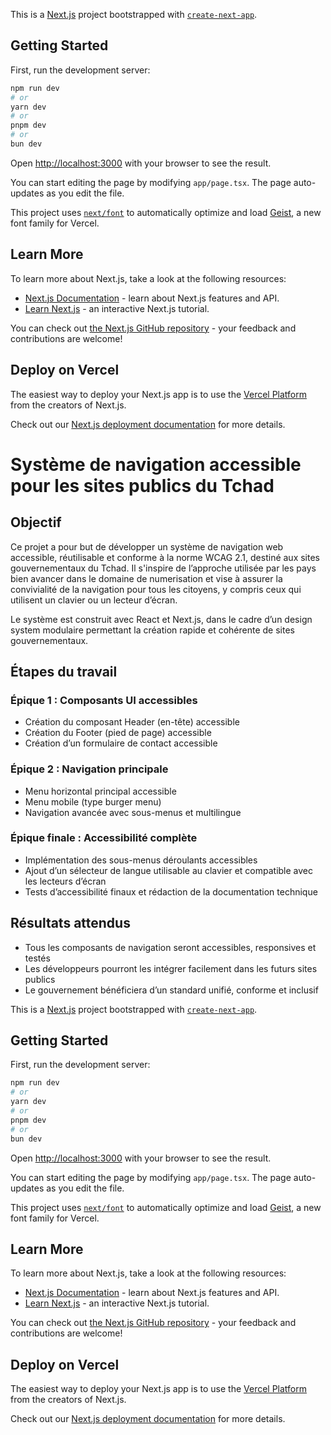 This is a [Next.js](https://nextjs.org) project bootstrapped with [`create-next-app`](https://nextjs.org/docs/app/api-reference/cli/create-next-app).

## Getting Started

First, run the development server:

```bash
npm run dev
# or
yarn dev
# or
pnpm dev
# or
bun dev
```

Open [http://localhost:3000](http://localhost:3000) with your browser to see the result.

You can start editing the page by modifying `app/page.tsx`. The page auto-updates as you edit the file.

This project uses [`next/font`](https://nextjs.org/docs/app/building-your-application/optimizing/fonts) to automatically optimize and load [Geist](https://vercel.com/font), a new font family for Vercel.

## Learn More

To learn more about Next.js, take a look at the following resources:

- [Next.js Documentation](https://nextjs.org/docs) - learn about Next.js features and API.
- [Learn Next.js](https://nextjs.org/learn) - an interactive Next.js tutorial.

You can check out [the Next.js GitHub repository](https://github.com/vercel/next.js) - your feedback and contributions are welcome!

## Deploy on Vercel

The easiest way to deploy your Next.js app is to use the [Vercel Platform](https://vercel.com/new?utm_medium=default-template&filter=next.js&utm_source=create-next-app&utm_campaign=create-next-app-readme) from the creators of Next.js.

Check out our [Next.js deployment documentation](https://nextjs.org/docs/app/building-your-application/deploying) for more details.

# Système de navigation accessible pour les sites publics du Tchad

## Objectif

Ce projet a pour but de développer un système de navigation web accessible, réutilisable et conforme à la norme WCAG 2.1, destiné aux sites gouvernementaux du Tchad. Il s'inspire de l’approche utilisée par les pays bien avancer dans le domaine de numerisation et vise à assurer la convivialité de la navigation pour tous les citoyens, y compris ceux qui utilisent un clavier ou un lecteur d’écran.

Le système est construit avec React et Next.js, dans le cadre d’un design system modulaire permettant la création rapide et cohérente de sites gouvernementaux.

## Étapes du travail

### Épique 1 : Composants UI accessibles

- Création du composant Header (en-tête) accessible
- Création du Footer (pied de page) accessible
- Création d’un formulaire de contact accessible

### Épique 2 : Navigation principale

- Menu horizontal principal accessible
- Menu mobile (type burger menu)
- Navigation avancée avec sous-menus et multilingue

### Épique finale : Accessibilité complète

- Implémentation des sous-menus déroulants accessibles
- Ajout d’un sélecteur de langue utilisable au clavier et compatible avec les lecteurs d’écran
- Tests d’accessibilité finaux et rédaction de la documentation technique

## Résultats attendus

- Tous les composants de navigation seront accessibles, responsives et testés
- Les développeurs pourront les intégrer facilement dans les futurs sites publics
- Le gouvernement bénéficiera d’un standard unifié, conforme et inclusif

This is a [Next.js](https://nextjs.org) project bootstrapped with [`create-next-app`](https://nextjs.org/docs/app/api-reference/cli/create-next-app).

## Getting Started

First, run the development server:

```bash
npm run dev
# or
yarn dev
# or
pnpm dev
# or
bun dev
```

Open [http://localhost:3000](http://localhost:3000) with your browser to see the result.

You can start editing the page by modifying `app/page.tsx`. The page auto-updates as you edit the file.

This project uses [`next/font`](https://nextjs.org/docs/app/building-your-application/optimizing/fonts) to automatically optimize and load [Geist](https://vercel.com/font), a new font family for Vercel.

## Learn More

To learn more about Next.js, take a look at the following resources:

- [Next.js Documentation](https://nextjs.org/docs) - learn about Next.js features and API.
- [Learn Next.js](https://nextjs.org/learn) - an interactive Next.js tutorial.

You can check out [the Next.js GitHub repository](https://github.com/vercel/next.js) - your feedback and contributions are welcome!

## Deploy on Vercel

The easiest way to deploy your Next.js app is to use the [Vercel Platform](https://vercel.com/new?utm_medium=default-template&filter=next.js&utm_source=create-next-app&utm_campaign=create-next-app-readme) from the creators of Next.js.

Check out our [Next.js deployment documentation](https://nextjs.org/docs/app/building-your-application/deploying) for more details.
